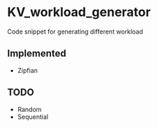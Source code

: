 # KV_workload_generator

Code snippet for generating different workload

## Implemented
- Zipfian

## TODO
- Random
- Sequential